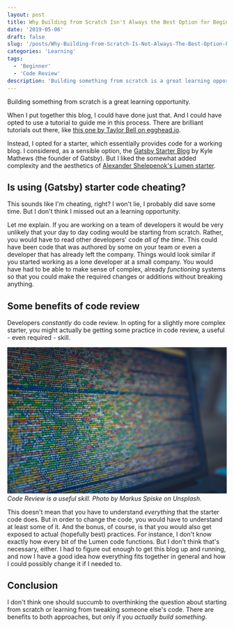 ```yaml
---
layout: post
title: Why Building from Scratch Isn't Always the Best Option for Beginners
date: '2019-05-06'
draft: false
slug: '/posts/Why-Building-From-Scratch-Is-Not-Always-The-Best-Option-For-Beginners.md'
categories: 'Learning'
tags:
  - 'Beginner'
  - 'Code Review'
description: 'Building something from scratch is a great learning opportunity. When I put together this blog, I could have done just that. And I could have opted to use a tutorial to guide me in this process.'
---
```


Building something from scratch is a great learning opportunity.

When I put together this blog, I could have done just that. And I could have opted to use a tutorial to guide me in this process. There are brilliant tutorials out there, like [this one by Taylor Bell on egghead.io](https://egghead.io/courses/build-a-blog-with-react-and-markdown-using-gatsby).

Instead, I opted for a starter, which essentially provides code for a working blog. I considered, as a sensible option, the [Gatsby Starter Blog](https://www.gatsbyjs.org/starters/gatsbyjs/gatsby-starter-blog/) by Kyle Mathews (the founder of Gatsby). But I liked the somewhat added complexity and the aesthetics of [Alexander Shelepenok's Lumen starter](https://www.gatsbyjs.org/starters/alxshelepenok/gatsby-starter-lumen/).

## Is using (Gatsby) starter code cheating?

This sounds like I'm cheating, right? I won't lie, I probably did save some time. But I don't think I missed out an a learning opportunity.

Let me explain. If you are working on a team of developers it would be very unlikely that your day to day coding would be starting from scratch. Rather, you would have to read other developers' code _all of the time_. This could have been code that was authored by some on your team or even a developer that has already left the company. Things would look similar if you started working as a lone developer at a small company. You would have had to be able to make sense of complex, already _functioning_ systems so that you could make the required changes or additions without breaking anything.

## Some benefits of code review

Developers _constantly_ do code review. In opting for a slightly more complex starter, you might actually be getting some practice in code review, a useful - even required - skill.

![Code Review is a useful skill. Photo by Markus Spiske on Unsplash.](/media/markus-spiske-109588-unsplash.jpg)
_Code Review is a useful skill. Photo by Markus Spiske on Unsplash._

This doesn't mean that you have to understand _everything_ that the starter code does. But in order to change the code, you would have to understand at least some of it. And the bonus, of course, is that you would also get exposed to actual (hopefully best) practices. For instance, I don't know exactly how every bit of the Lumen code functions. But I don't think that's necessary, either. I had to figure out enough to get this blog up and running, and now I have a good idea how everything fits together in general and how I could possibly change it if I needed to.

## Conclusion

I don't think one should succumb to overthinking the question about starting from scratch or learning from tweaking someone else's code. There are benefits to both approaches, but only if you _actually build something_.
